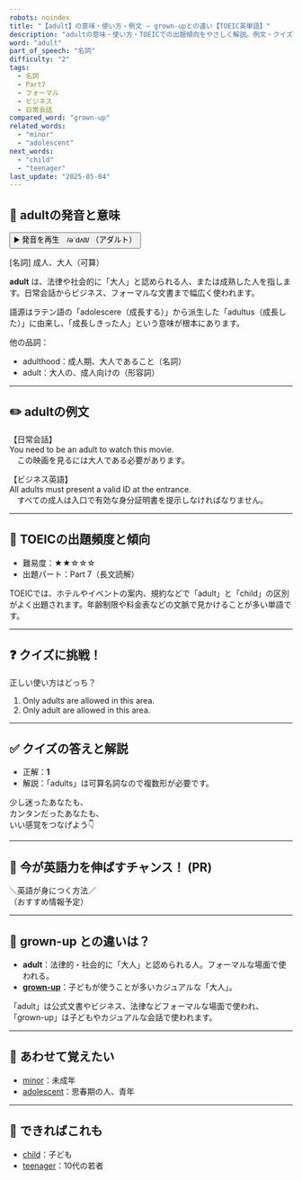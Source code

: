 ```yaml
---
robots: noindex
title: "【adult】の意味・使い方・例文 ― grown-upとの違い【TOEIC英単語】"
description: "adultの意味・使い方・TOEICでの出題傾向をやさしく解説。例文・クイズ付きでgrown-upとの違いもわかりやすく学べます。"
word: "adult"
part_of_speech: "名詞"
difficulty: "2"
tags:
  - 名詞
  - Part7
  - フォーマル
  - ビジネス
  - 日常会話
compared_word: "grown-up"
related_words:
  - "minor"
  - "adolescent"
next_words:
  - "child"
  - "teenager"
last_update: "2025-05-04"
---
```


## 🔰 adultの発音と意味

<button class="play-audio" onclick="playTTS('adult')">
  <span class="play-audio-main">
    ▶️ 発音を再生　/əˈdʌlt/
  </span>
  <span class="play-audio-sub">
    （アダルト）
  </span>
</button>

[名詞] 成人、大人（可算）

**adult** は、法律や社会的に「大人」と認められる人、または成熟した人を指します。日常会話からビジネス、フォーマルな文書まで幅広く使われます。

語源はラテン語の「adolescere（成長する）」から派生した「adultus（成長した）」に由来し、「成長しきった人」という意味が根本にあります。

他の品詞：  
- adulthood：成人期、大人であること（名詞）
- adult：大人の、成人向けの（形容詞）

---

## ✏️ adultの例文

【日常会話】  
You need to be an adult to watch this movie.  
　この映画を見るには大人である必要があります。

【ビジネス英語】  
All adults must present a valid ID at the entrance.  
　すべての成人は入口で有効な身分証明書を提示しなければなりません。

---

## 🎯 TOEICの出題頻度と傾向

- 難易度：★★☆☆☆
- 出題パート：Part 7（長文読解）

TOEICでは、ホテルやイベントの案内、規約などで「adult」と「child」の区別がよく出題されます。年齢制限や料金表などの文脈で見かけることが多い単語です。

---

## ❓ クイズに挑戦！

正しい使い方はどっち？

1. Only adults are allowed in this area.  
2. Only adult are allowed in this area.

---

## ✅ クイズの答えと解説

- 正解：**1**
- 解説：「adults」は可算名詞なので複数形が必要です。

少し迷ったあなたも、  
カンタンだったあなたも、  
いい感覚をつなげよう👇️

---

## 🚀 今が英語力を伸ばすチャンス！ (PR)

<div class="info-center">
＼英語が身につく方法／<br>  
（おすすめ情報予定）
</div>

---

## 🤔  grown-up との違いは？

- **adult**：法律的・社会的に「大人」と認められる人。フォーマルな場面で使われる。
- **[grown-up](/grown-up)**：子どもが使うことが多いカジュアルな「大人」。

「adult」は公式文書やビジネス、法律などフォーマルな場面で使われ、「grown-up」は子どもやカジュアルな会話で使われます。

---

## 🧩 あわせて覚えたい

- [minor](/word/minor/)：未成年
- [adolescent](/word/adolescent/)：思春期の人、青年

---

## 📖 できればこれも

- [child](/word/child/)：子ども
- [teenager](/word/teenager/)：10代の若者

<!-- cvid: aid21_bid00 -->
